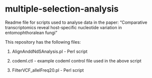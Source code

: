 # multiple-selection-analysis

Readme file for scripts used to analyse data in the paper:
“Comparative transcriptomics reveal host-specific nucleotide variation in entomophthoralean fungi”

This repository has the following files:

1. AlignAnddNdSAnalysis.pl - Perl script

2. codeml.ctl - example codeml control file used in the above script

3. FilterVCF_allelFreq20.pl - Perl script
